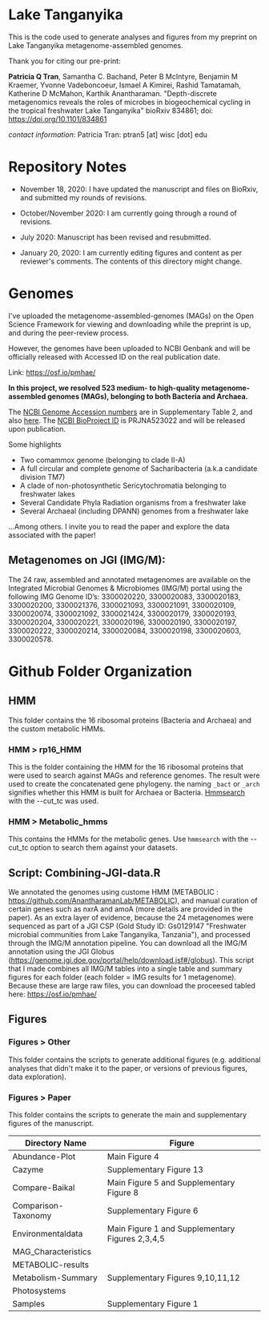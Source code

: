 # Lake Tanganyika
This is the code used to generate analyses and figures from my preprint on Lake Tanganyika metagenome-assembled genomes.

Thank you for citing our pre-print:

**Patricia Q Tran**, Samantha C. Bachand, Peter B McIntyre, Benjamin M Kraemer, Yvonne Vadeboncoeur, Ismael A Kimirei, Rashid Tamatamah, Katherine D McMahon, Karthik Anantharaman. "Depth-discrete metagenomics reveals the roles of microbes in biogeochemical cycling in the tropical freshwater Lake Tanganyika" bioRxiv 834861; doi: https://doi.org/10.1101/834861

_contact information_: Patricia Tran: ptran5 [at] wisc [dot] edu

# Repository Notes
- November 18, 2020: I have updated the manuscript and files on BioRxiv, and submitted my rounds of revisions.

- October/November 2020: I am currently going through a round of revisions.

- July 2020: Manuscript has been revised and resubmitted. 

- January 20, 2020: I am currently editing figures and content as per reviewer's comments. The contents of this directory might change.

# Genomes
I've uploaded the metagenome-assembled-genomes (MAGs) on the Open Science Framework for viewing and downloading while the preprint is up, and during the peer-review process.

However, the genomes have been uploaded to NCBI Genbank and will be officially released with Accessed ID on the real publication date.

Link: https://osf.io/pmhae/

**In this project, we resolved 523 medium- to high-quality metagenome-assembled genomes (MAGs), belonging to both Bacteria and Archaea.**

The [NCBI Genome Accession numbers](https://www.ncbi.nlm.nih.gov/genome/) are in Supplementary Table 2, and also [here](https://github.com/patriciatran/LakeTanganyika/blob/master/NCBI_Accessions_LakeTanganyika_MAGs.txt).
The [NCBI BioProject ID](https://www.ncbi.nlm.nih.gov/bioproject/) is PRJNA523022 and will be released upon publication.

Some highlights
- Two comammox genome (belonging to clade II-A)
- A full circular and complete genome of Sacharibacteria (a.k.a candidate division TM7)
- A clade of non-photosynthetic Sericytochromatia belonging to freshwater lakes
- Several Candidate Phyla Radiation organisms from a freshwater lake
- Several Archaeal (including DPANN) genomes from a freshwater lake

...Among others. I invite you to read the paper and explore the data associated with the paper!

## Metagenomes on JGI (IMG/M):
The 24 raw, assembled and annotated metagenomes are available on the Integrated Microbial Genomes & Microbiomes (IMG/M) portal using the following IMG Genome ID’s: 3300020220, 3300020083, 3300020183, 3300020200, 3300021376, 3300021093, 3300021091, 3300020109, 3300020074, 3300021092, 3300021424, 3300020179, 3300020193, 3300020204, 3300020221, 3300020196, 3300020190, 3300020197, 3300020222, 3300020214, 3300020084, 3300020198, 3300020603, 3300020578. 

# Github Folder Organization

## HMM
This folder contains the 16 ribosomal proteins (Bacteria and Archaea) and the custom metabolic HMMs. 

### HMM > rp16_HMM
This is the folder containing the HMM for the 16 ribosomal proteins that were used to search against MAGs and reference genomes. The result were used to create the concatenated gene phylogeny. the naming `_bact` or `_arch` signifies whether this HMM is built for Archaea or Bacteria. [Hmmsearch](http://hmmer.org/download.html) with the --cut_tc was used. 

### HMM > Metabolic_hmms
This contains the HMMs for the metabolic genes. Use `hmmsearch` with the --cut_tc option to search them against your datasets.


## Script: Combining-JGI-data.R

We annotated the genomes using custome HMM (METABOLIC : https://github.com/AnantharamanLab/METABOLIC), and manual curation of certain genes such as nxrA and amoA (more details are provided in the paper). As an extra layer of evidence, because the 24 metagenomes were sequenced as part of a JGI CSP (Gold Study ID: Gs0129147 "Freshwater microbial communities from Lake Tanganyika, Tanzania"), and processed through the IMG/M annotation pipeline. You can download all the IMG/M annotation using the JGI Globus (https://genome.jgi.doe.gov/portal/help/download.jsf#/globus). This script that I made combines all IMG/M tables into a single table and summary figures for each folder (each folder = IMG results for 1 metagenome). Because these are large raw files, you can download the proceesed tabled here: https://osf.io/pmhae/ 

## Figures

### Figures > Other
This folder contains the scripts to generate additional figures (e.g. additional analyses that didn't make it to the paper, or versions of previous figures, data exploration).

### Figures > Paper
This folder contains the scripts to generate the main and supplementary figures of the manuscript.

|     Directory Name    | Figure                                          |
|-----------------------|-------------------------------------------------|
| Abundance-Plot        | Main Figure 4                                   |
| Cazyme                | Supplementary Figure 13                         |
| Compare-Baikal        | Main Figure 5 and Supplementary Figure 8        |
| Comparison-Taxonomy   | Supplementary Figure 6                          |
| Environmentaldata     | Main Figure 1 and Supplementary Figures 2,3,4,5 |
| MAG_Characteristics   |                                                 |
| METABOLIC-results     |                                                 |
| Metabolism-Summary    | Supplementary Figures 9,10,11,12                |
| Photosystems          |                                                 |
| Samples               | Supplementary Figure 1                          |
